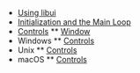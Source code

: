 <!-- 8 april 2019 -->

* [Using libui](using-libui.md)
* [Initialization and the Main Loop](init-main.md)
* [Controls](controls.md)
** [Window](window.md)
* Windows
** [Controls](windows-controls.md)
* Unix
** [Controls](unix-controls.md)
* macOS
** [Controls](darwin-controls.md)
